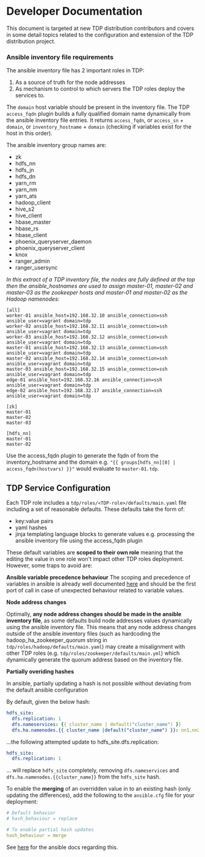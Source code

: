 # Developer Documentation

This document is targeted at new TDP distribution contributors and covers in some detail topics related to the configuration and extension of the TDP distribution project.

### Ansible inventory file requirements

The ansible inventory file has 2 important roles in TDP:

1. As a source of truth for the node addresses
2. As mechanism to control to which servers the TDP roles deploy the services to.

The `domain` host variable should be present in the inventory file. The TDP `access_fqdn` plugin builds a fully qualified domain name dynamically from the ansible inventory file entries. It returns `access_fqdn`, or `access_sn` + `domain`, or `inventory_hostname` + `domain` (checking if variables exist for the host in this order).

The ansible inventory group names are:

- zk
- hdfs_nn
- hdfs_jn
- hdfs_dn
- yarn_rm
- yarn_nm
- yarn_ats
- hadoop_client
- hive_s2
- hive_client
- hbase_master
- hbase_rs
- hbase_client
- phoenix_queryserver_daemon
- phoenix_queryserver_client
- knox
- ranger_admin
- ranger_usersync

*In this extract of a TDP inventory file, the nodes are fully defined at the top then the ansible_hostnames are used to assign master-01, master-02 and master-03 as the zookeeper hosts and master-01 and master-02 as the Hadoop namenodes:*

```
[all]
worker-01 ansible_host=192.168.32.10 ansible_connection=ssh ansible_user=vagrant domain=tdp
worker-02 ansible_host=192.168.32.11 ansible_connection=ssh ansible_user=vagrant domain=tdp
worker-03 ansible_host=192.168.32.12 ansible_connection=ssh ansible_user=vagrant domain=tdp
master-01 ansible_host=192.168.32.13 ansible_connection=ssh ansible_user=vagrant domain=tdp
master-02 ansible_host=192.168.32.14 ansible_connection=ssh ansible_user=vagrant domain=tdp
master-03 ansible_host=192.168.32.15 ansible_connection=ssh ansible_user=vagrant domain=tdp
edge-01 ansible_host=192.168.32.16 ansible_connection=ssh ansible_user=vagrant domain=tdp
edge-02 ansible_host=192.168.32.17 ansible_connection=ssh ansible_user=vagrant domain=tdp

[zk]
master-01
master-02
master-03

[hdfs_nn]
master-01
master-02
```

Use the access_fqdn plugin to generate the fqdn of from the inventory_hostname and the domain e.g. `"{{ groups[hdfs_nn][0] | access_fqdn(hostvars) }}"` would evaluate to `master-01.tdp`. 

## TDP Service Configuration

Each TDP role includes a `tdp/roles/<TDP-role>/defaults/main.yaml` file including a set of reasonable defaults. These defaults take the form of:

- key:value pairs
- yaml hashes
- jinja templating language blocks to generate values e.g. processing the ansible inventory file using the access_fqdn plugin

These default variables are **scoped to their own role** meaning that the editing the value in one role won't impact other TDP roles deployment. However, some traps to avoid are:

**Ansible variable precedence behaviour**
The scoping and precedence of variables in ansible is already well documented [here](https://docs.ansible.com/ansible/latest/user_guide/playbooks_variables.html) and should be the first port of call in case of unexpected behaviour related to variable values.


**Node address changes**

Optimally, **any node address changes should be made in the ansible inventory file**, as some defaults build node addresses values dynamically using the ansible inventory file. This means that any node address changes outside of the ansible inventory files (such as hardcoding the hadoop_ha_zookeeper_quorum string in `tdp/roles/hadoop/defaults/main.yaml`) may create a misalignment with other TDP roles (e.g. `tdp/roles/zookeeper/defaults/main.yml`) which dynamically generate the quorum address based on the inventory file.

**Partially overiding hashes**

In ansible, partially updating a hash is not possible without deviating from the default ansible configuration

By default, given the below hash:

```yaml
hdfs_site:
  dfs.replication: 1
  dfs.nameservices: {{ cluster_name | default("cluster_name") }}
  dfs.ha.namenodes.{{ cluster_name |default("cluster_name") }}: nn1,nn2
```

...the following attempted update to hdfs_site.dfs.replication:

```yaml
hdfs_site:
  dfs.replication: 1
```

... will replace `hdfs_site` completely, removing `dfs.nameservices` and `dfs.ha.namenodes.{{cluster_name}}` from the `hdfs_site` hash.

To enable the **merging** of an overridden value in to an existing hash (only updating the differences), add the following to the `ansible.cfg` file for your deployment:

```yaml
# Default behavior
# hash_behaviour = replace

# To enable partial hash updates
hash_behaviour = merge
```

See [here](https://docs.ansible.com/ansible/2.4/intro_configuration.html#id112) for the ansible docs regarding this.
